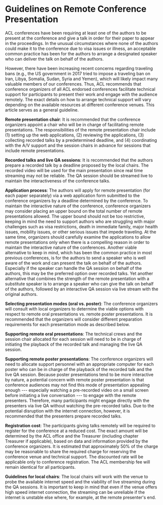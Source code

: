 # Guidelines on Remote Conference Presentation

ACL conferences have been requiring at least one of the authors to be present at the conference and give a talk in order for their paper to appear in the proceedings. In the unusual circumstances where none of the authors could make it to the conference due to visa issues or illness, an acceptable common practice has been for the authors to arrange a designated speaker who can deliver the talk on behalf of the authors.

However, there have been increasing recent concerns regarding traveling bans (e.g., the US government in 2017 tried to impose a traveling ban on Iran, Libya, Somalia, Sudan, Syria and Yemen), which will likely impact many valuable members of our conferences. Thus, ACL recommends that conference organizers of all ACL endorsed conferences facilitate technical support for participants to present their work and engage with the audience remotely. The exact details on how to arrange technical support will vary depending on the available resources at different conference venues. This article serves as a general guideline.

**Remote presentation chair**: It is recommended that the conference organizers appoint a chair who will be in charge of facilitating remote presentations. The responsibilities of the remote presentation chair include (1) setting up the web applications, (2) reviewing the applications, (3) collecting recorded talks by a predetermined deadline, and (4) coordinating with the A/V support and the session chairs in advance for sessions that include remote presentations.

**Recorded talks and live QA sessions**: It is recommended that the authors prepare a recorded talk by a deadline proposed by the local chairs. The recorded video will be used for the main presentation since real time streaming may not be reliable. The QA session should be streamed live to maintain the interactiveness of the conference talks.

**Application process**: The authors will apply for remote presentation (for each paper separately) via a web application form submitted to the conference organizers by a deadline determined by the conference. To maintain the interactive nature of the conference, conference organizers may consider placing an upper bound on the total number of remote presentations allowed. The upper bound should not be too restrictive, keeping in mind the need to support authors who are struggling with major challenges such as visa restrictions, death in immediate family, major health issues, mobility issues, or other serious issues that impede traveling. At the same time, organizers should carefully examine the applications to allow remote presentations only when there is a compelling reason in order to maintain the interactive nature of the conferences. Another viable alternative to keep in mind, which has been the common practice in most previous conferences, is for the authors to send a speaker who is well aware of the work and can present the talk on behalf of the authors. Especially if the speaker can handle the QA session on behalf of the authors, this may be the preferred option over recorded talks. Yet another alternative that combines the strength of the remote presentation with a substitute speaker is to arrange a speaker who can give the talk on behalf of the authors, followed by an interactive QA session via live stream with the original authors.

**Selecting presentation modes (oral vs. poster)**: The conference organizers will consult with local organizers to determine the viable options with respect to remote oral presentations vs. remote poster presentations. It is recommended that the organizers will consider different preparation requirements for each presentation mode as described below.

**Supporting remote oral presentations**: The technical crews and the session chair allocated for each session will need to be in charge of initiating the playback of the recorded talk and managing the live QA session.

**Supporting remote poster presentations**: The conference organizers will need to allocate support personnel with an appropriate computer for each poster who can be in charge of the playback of the recorded talk and the live QA session. Because poster presentations tend to be more interactive by nature, a potential concern with remote poster presentation is that conference audiences may not find this mode of presentation appealing enough --- especially watching a pre-recorded video on a small screen before initiating a live conversation --- to engage with the remote presenters. Therefore, many participants might engage directly with the presenters via live QA without watching the pre-recorded talks. Due to the potential disruption with the internet connection, however, it is recommended that the presenters prepare recorded talks.

**Registration cost**: The participants giving talks remotely will be required to register for the conference at a reduced cost. The exact amount will be determined by the ACL office and the Treasurer (including chapter Treasurer if applicable), based on data and information provided by the conference organizers. It is estimated that approximately 50% of the charge may be reasonable to share the required charge for reserving the conference venue and technical support. The discounted rate will be applicable only to conference registration. The ACL membership fee will remain identical for all participants.

**Guidelines for local chairs**: The local chairs will work with the venue to probe the available internet speed and the viability of live streaming during the QA sessions. It is important to keep in mind that even if the venue offers high speed internet connection, the streaming can be unreliable if the internet is unstable else where, for example, at the remote presenter's end.

